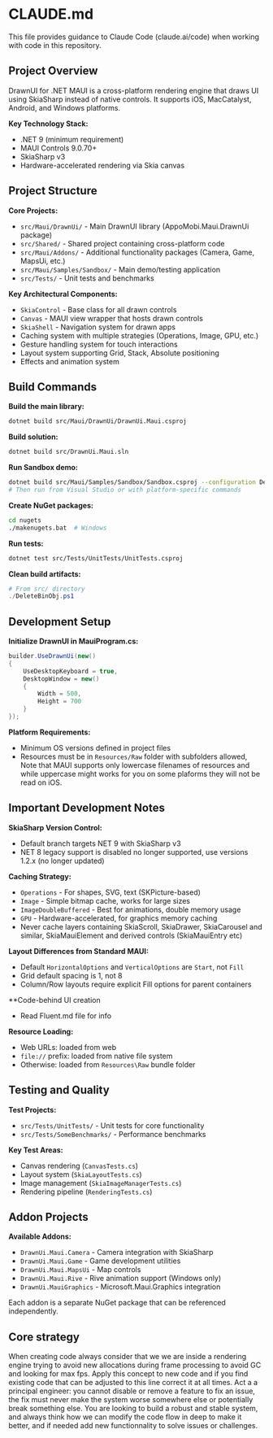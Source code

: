 # CLAUDE.md

This file provides guidance to Claude Code (claude.ai/code) when working with code in this repository.

## Project Overview

DrawnUI for .NET MAUI is a cross-platform rendering engine that draws UI using SkiaSharp instead of native controls. It supports iOS, MacCatalyst, Android, and Windows platforms.

**Key Technology Stack:**
- .NET 9 (minimum requirement)
- MAUI Controls 9.0.70+
- SkiaSharp v3 
- Hardware-accelerated rendering via Skia canvas

## Project Structure

**Core Projects:**
- `src/Maui/DrawnUi/` - Main DrawnUI library (AppoMobi.Maui.DrawnUi package)
- `src/Shared/` - Shared project containing cross-platform code
- `src/Maui/Addons/` - Additional functionality packages (Camera, Game, MapsUi, etc.)
- `src/Maui/Samples/Sandbox/` - Main demo/testing application
- `src/Tests/` - Unit tests and benchmarks

**Key Architectural Components:**
- `SkiaControl` - Base class for all drawn controls
- `Canvas` - MAUI view wrapper that hosts drawn controls
- `SkiaShell` - Navigation system for drawn apps
- Caching system with multiple strategies (Operations, Image, GPU, etc.)
- Gesture handling system for touch interactions
- Layout system supporting Grid, Stack, Absolute positioning
- Effects and animation system

## Build Commands

**Build the main library:**
```bash
dotnet build src/Maui/DrawnUi/DrawnUi.Maui.csproj
```

**Build solution:**
```bash
dotnet build src/DrawnUi.Maui.sln
```

**Run Sandbox demo:**
```bash
dotnet build src/Maui/Samples/Sandbox/Sandbox.csproj --configuration Debug
# Then run from Visual Studio or with platform-specific commands
```

**Create NuGet packages:**
```bash
cd nugets
./makenugets.bat  # Windows
```

**Run tests:**
```bash
dotnet test src/Tests/UnitTests/UnitTests.csproj
```

**Clean build artifacts:**
```powershell
# From src/ directory
./DeleteBinObj.ps1
```

## Development Setup

**Initialize DrawnUI in MauiProgram.cs:**
```csharp
builder.UseDrawnUi(new()
{
    UseDesktopKeyboard = true,
    DesktopWindow = new()
    {
        Width = 500,
        Height = 700
    }
});
```

**Platform Requirements:**
- Minimum OS versions defined in project files
- Resources must be in `Resources/Raw` folder with subfolders allowed, Note that MAUI supports only lowercase filenames of resources and while uppercase might works for you on some plaforms they will not be read on iOS.

## Important Development Notes

**SkiaSharp Version Control:**
- Default branch targets NET 9 with SkiaSharp v3
- NET 8 legacy support is disabled no longer supported, use versions 1.2.x (no longer updated)

**Caching Strategy:**
- `Operations` - For shapes, SVG, text (SKPicture-based)
- `Image` - Simple bitmap cache, works for large sizes
- `ImageDoubleBuffered` - Best for animations, double memory usage
- `GPU` - Hardware-accelerated, for graphics memory caching
- Never cache layers containing SkiaScroll, SkiaDrawer, SkiaCarousel and similar, SkiaMauiElement and derived controls (SkiaMauiEntry etc)

**Layout Differences from Standard MAUI:**
- Default `HorizontalOptions` and `VerticalOptions` are `Start`, not `Fill`
- Grid default spacing is 1, not 8
- Column/Row layouts require explicit Fill options for parent containers

**Code-behind UI creation
- Read Fluent.md file for info

**Resource Loading:**
- Web URLs: loaded from web
- `file://` prefix: loaded from native file system  
- Otherwise: loaded from `Resources\Raw` bundle folder

## Testing and Quality

**Test Projects:**
- `src/Tests/UnitTests/` - Unit tests for core functionality
- `src/Tests/SomeBenchmarks/` - Performance benchmarks

**Key Test Areas:**
- Canvas rendering (`CanvasTests.cs`)
- Layout system (`SkiaLayoutTests.cs`) 
- Image management (`SkiaImageManagerTests.cs`)
- Rendering pipeline (`RenderingTests.cs`)

## Addon Projects

**Available Addons:**
- `DrawnUi.Maui.Camera` - Camera integration with SkiaSharp
- `DrawnUi.Maui.Game` - Game development utilities  
- `DrawnUi.Maui.MapsUi` - Map controls
- `DrawnUi.Maui.Rive` - Rive animation support (Windows only)
- `DrawnUi.MauiGraphics` - Microsoft.Maui.Graphics integration

Each addon is a separate NuGet package that can be referenced independently.

## Core strategy
When creating code always consider that we we are inside a rendering engine trying to avoid new allocations during frame processing to avoid GC and looking for max fps.
Apply this concept to new code and if you find existing code that can be adjusted to this line correct it at all times.
Act a a principal engineer: you cannot disable or remove a feature to fix an issue, the fix must never make the system worse somewhere else or potentially break something else. You are looking to build a robust and stable system, and always think how we can modify the code flow in deep to make it better, and if needed add new functionnality to solve issues or challenges.